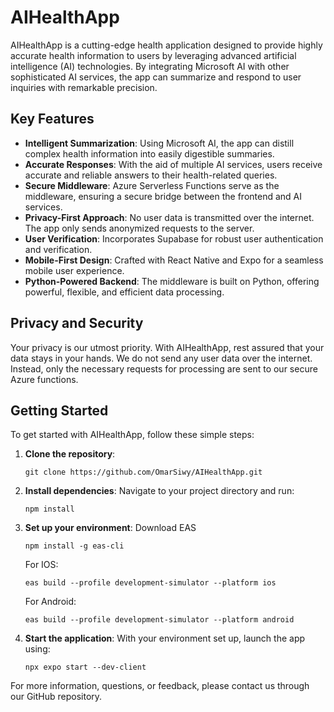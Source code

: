 # AIHealthApp

AIHealthApp is a cutting-edge health application designed to provide highly accurate health information to users by leveraging advanced artificial intelligence (AI) technologies. By integrating Microsoft AI with other sophisticated AI services, the app can summarize and respond to user inquiries with remarkable precision.

## Key Features

- **Intelligent Summarization**: Using Microsoft AI, the app can distill complex health information into easily digestible summaries.
- **Accurate Responses**: With the aid of multiple AI services, users receive accurate and reliable answers to their health-related queries.
- **Secure Middleware**: Azure Serverless Functions serve as the middleware, ensuring a secure bridge between the frontend and AI services.
- **Privacy-First Approach**: No user data is transmitted over the internet. The app only sends anonymized requests to the server.
- **User Verification**: Incorporates Supabase for robust user authentication and verification.
- **Mobile-First Design**: Crafted with React Native and Expo for a seamless mobile user experience.
- **Python-Powered Backend**: The middleware is built on Python, offering powerful, flexible, and efficient data processing.

## Privacy and Security

Your privacy is our utmost priority. With AIHealthApp, rest assured that your data stays in your hands. We do not send any user data over the internet. Instead, only the necessary requests for processing are sent to our secure Azure functions.

## Getting Started

To get started with AIHealthApp, follow these simple steps:

1. **Clone the repository**:
    ```
    git clone https://github.com/OmarSiwy/AIHealthApp.git
    ```

2. **Install dependencies**:
    Navigate to your project directory and run:
    ```
    npm install
    ```

3. **Set up your environment**:
    Download EAS
    ```
    npm install -g eas-cli
    ```
    
    For IOS:
    ```
    eas build --profile development-simulator --platform ios
    ```

    For Android:
    ```
    eas build --profile development-simulator --platform android
    ```

5. **Start the application**:
    With your environment set up, launch the app using:
    ```
    npx expo start --dev-client
    ```

For more information, questions, or feedback, please contact us through our GitHub repository.
